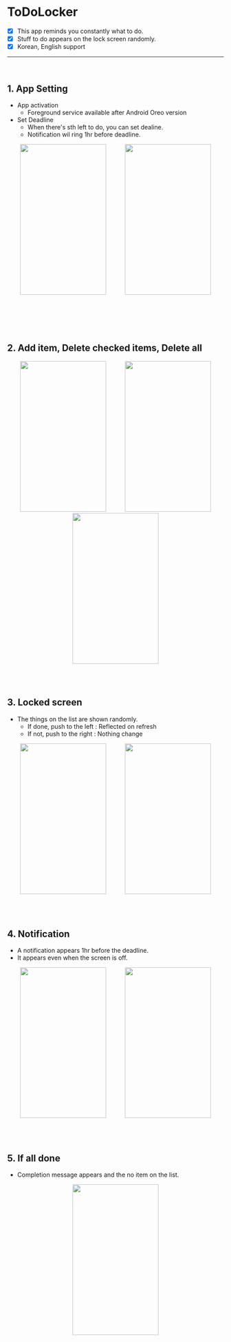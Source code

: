 # ToDoLocker

- [x] This app reminds you constantly what to do.
- [x] Stuff to do appears on the lock screen randomly.
- [x] Korean, English support

----
<br>

## 1. App Setting
* App activation
  * Foreground service available after Android Oreo version
* Set Deadline
  * When there's sth left to do, you can set dealine.  
  * Notification wil ring 1hr before deadline.
<p align="center">
<img src = "https://user-images.githubusercontent.com/29934506/77386153-7f519e00-6dcd-11ea-9800-c6f9b94ef16e.gif" width=200 height =350 hspace = "20"/> <img src ="https://user-images.githubusercontent.com/29934506/78020058-b0147300-738b-11ea-9985-eb99f3d92afa.gif"  width=200 height =350 hspace = "20"/>
</p> <br>
 
<br><br>

## 2. Add item, Delete checked items, Delete all
<p align="center">
<img src = "https://user-images.githubusercontent.com/29934506/77386375-0141c700-6dce-11ea-9230-57f49105b7bd.gif" width=200 height =350 hspace = "20"/>  <img src = "https://user-images.githubusercontent.com/29934506/77386451-27fffd80-6dce-11ea-87dc-0c6f069adfed.gif" width=200 height =350 hspace = "20"/> <img src = "https://user-images.githubusercontent.com/29934506/77386465-32ba9280-6dce-11ea-8aef-d0455f095491.gif" width=200 height =350 hspace = "20"/>

<br><br>

## 3. Locked screen 
* The things on the list are shown randomly.
  * If done, push to the left :  Reflected on refresh
  * If not, push to the right : Nothing change
<p align="center">
<img src = "https://user-images.githubusercontent.com/29934506/77386090-60eba280-6dcd-11ea-8343-7d97a98ffafb.gif" width=200 height =350 hspace = "20"/> <img src = "https://user-images.githubusercontent.com/29934506/77429613-48a37400-6e1d-11ea-9439-6dff0474a9df.gif" width=200 height =350 hspace = "20"/>

<br><br>

## 4. Notification
 * A notification appears 1hr before the deadline.
 * It appears even when the screen is off.
 <p align="center">
 <img src = "https://user-images.githubusercontent.com/29934506/78020049-ae4aaf80-738b-11ea-91ac-a2c074d7e0bd.gif" width=200 height =350 hspace = "20"/>
<img src = "https://user-images.githubusercontent.com/29934506/78020055-af7bdc80-738b-11ea-89d5-c9be32f1d651.gif" width=200 height =350 hspace = "20"/>
 
 <br><br>

## 5. If all done
 * Completion message appears and the no item on the list.
 <p align="center">
<img src = "https://user-images.githubusercontent.com/29934506/78020056-b0147300-738b-11ea-88f4-cae2b8c1ee53.gif" width=200 height =350/>
